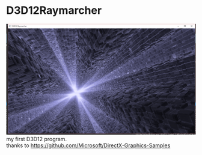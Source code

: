 # D3D12Raymarcher
![screenshot](Screenshots/SS.png)  
my first D3D12 program.  
thanks to https://github.com/Microsoft/DirectX-Graphics-Samples
